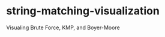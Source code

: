 string-matching-visualization
=============================

Visualing Brute Force, KMP, and Boyer-Moore
